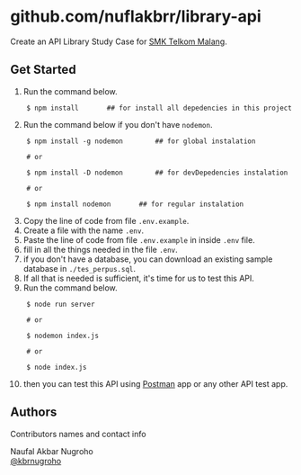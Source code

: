 # github.com/nuflakbrr/library-api

Create an API Library Study Case for [SMK Telkom Malang](https://smktelkom-mlg.sch.id).

## Get Started

1. Run the command below.

```
    $ npm install       ## for install all depedencies in this project
```

2. Run the command below if you don't have `nodemon`.

```
    $ npm install -g nodemon        ## for global instalation

    # or

    $ npm install -D nodemon        ## for devDepedencies instalation

    # or

    $ npm install nodemon       ## for regular instalation
```

3. Copy the line of code from file `.env.example`.
4. Create a file with the name `.env`.
5. Paste the line of code from file `.env.example` in inside `.env` file.
6. fill in all the things needed in the file `.env`.
7. if you don't have a database, you can download an existing sample database in `./tes_perpus.sql`.
8. If all that is needed is sufficient, it's time for us to test this API.
9. Run the command below.

```
    $ node run server

    # or

    $ nodemon index.js

    # or

    $ node index.js
```

10. then you can test this API using [Postman](https://www.postman.com/) app or any other API test app.

## Authors

Contributors names and contact info

Naufal Akbar Nugroho  
[@kbrnugroho](https://instagram.com/kbrnugroho)
